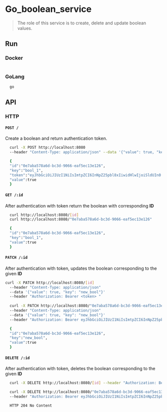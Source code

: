 # Go_boolean_service
> The role of this service is to create, delete and update boolean values.
## Run
### Docker
``` bash
```
### GoLang
``` bash
  go 
```

## API
### HTTP
#### `POST /`
Create a boolean and return authentication token.
```bash
  curl -X POST http://localhost:8080  
  --header "Content-Type: application/json" --data '{"value": true, "key": "bool_1"}'
```
```bash
  {
  "id":"0e7aba578a6d-bc3d-9066-eaf5ec13e126",
  "key":"bool_1",
  "token":"eyJhbGciOiJIUzI1NiIsImtpZCI6InNpZ25pbl8xIiwidHlwIjoiSldUIn0.eyJleHAiOjE2MDA4ODM4NTUsImlkIjoiMGU3YWJhNTc4YTZkLWJjM2QtOTA2Ni1lYWY1ZWMxM2UxMjYifQ.x1bjQdauu0FzBNBrubmsnJQRDQKEuHHH-cTLxovYxeE",
  "value":true
  }
```
#### `GET /:id`
After authentication with token return the boolean with corresponding **ID**
```bash
  curl http://localhost:8080/[id]
  curl http://localhost:8080/"0e7aba578a6d-bc3d-9066-eaf5ec13e126"
```
```bash
  {
  "id":"0e7aba578a6d-bc3d-9066-eaf5ec13e126",
  "key":"bool_1",
  "value":true
  }
```
#### `PATCH /:id`
After authentication with token, updates the boolean corresponding to the given **ID**
```bash
curl -X PATCH http://localhost:8080/[id]
  --header "Content-Type: application/json" 
  --data '{"value": true, "key": "new_bool"}' 
  --header "Authorization: Bearer <token> "
  
  curl -X PATCH http://localhost:8080/"0e7aba578a6d-bc3d-9066-eaf5ec13e126" 
  --header "Content-Type: application/json" 
  --data '{"value": true, "key": "new_bool"}' 
  --header "Authorization: Bearer eyJhbGciOiJIUzI1NiIsImtpZCI6InNpZ25pbl8xIiwidHlwIjoiSldUIn0.eyJleHAiOjE2MDA4ODM4NTUsImlkIjoiMGU3YWJhNTc4YTZkLWJjM2QtOTA2Ni1lYWY1ZWMxM2UxMjYifQ.x1bjQdauu0FzBNBrubmsnJQRDQKEuHHH-cTLxovYxeE"
```
```bash
  {
  "id":"0e7aba578a6d-bc3d-9066-eaf5ec13e126",
  "key":"new_bool",
  "value":true
  }
```
#### `DELETE /:id`
After authentication with token, deletes the boolean corresponding to the given **ID**
```bash
  curl -X DELETE http://localhost:8080/[id] --header "Authorization: Bearer <token>"

  curl -X DELETE http://localhost:8080/"0e7aba578a6d-bc3d-9066-eaf5ec13e126" 
  --header "Authorization: Bearer eyJhbGciOiJIUzI1NiIsImtpZCI6InNpZ25pbl8xIiwidHlwIjoiSldUIn0.eyJleHAiOjE2MDA4ODM4NTUsImlkIjoiMGU3YWJhNTc4YTZkLWJjM2QtOTA2Ni1lYWY1ZWMxM2UxMjYifQ.x1bjQdauu0FzBNBrubmsnJQRDQKEuHHH-cTLxovYxeE"
```
```bash
  HTTP 204 No Content
```

